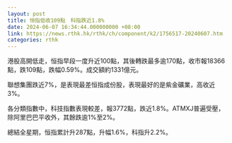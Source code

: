 ```yaml
---
layout: post
title: 恒指低收109點　科指跌近1.8%
date: 2024-06-07 16:34:44.000000000 +08:00
link: https://news.rthk.hk/rthk/ch/component/k2/1756517-20240607.htm
categories: rthk
---
```


港股高開低走，恒指早段一度升近100點，其後轉跌最多逾170點，收市報18366點，跌109點，跌幅0.59%。成交額約1331億元。

聯想集團跌近7%，是表現最差恒指成份股，表現最好的是紫金礦業，高收近3%。

各分類指數中，科技指數表現較差，報3772點，跌近1.8%。ATMXJ普遍受壓，除阿里巴巴平收外，其餘跌逾1%至2%。

總結全星期，恒指累計升287點，升幅1.6%，科指升2.2%。
